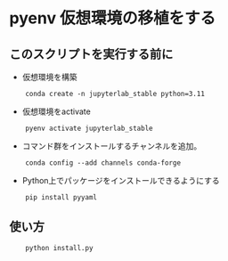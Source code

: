 # pyenv 仮想環境の移植をする

## このスクリプトを実行する前に

- 仮想環境を構築

```shell
	conda create -n jupyterlab_stable python=3.11
```

- 仮想環境をactivate

```shell
	pyenv activate jupyterlab_stable
```

- コマンド群をインストールするチャンネルを追加。

```shell
	conda config --add channels conda-forge
```

- Python上でパッケージをインストールできるようにする
```shell
	pip install pyyaml
```

## 使い方

```shell
	python install.py
```
